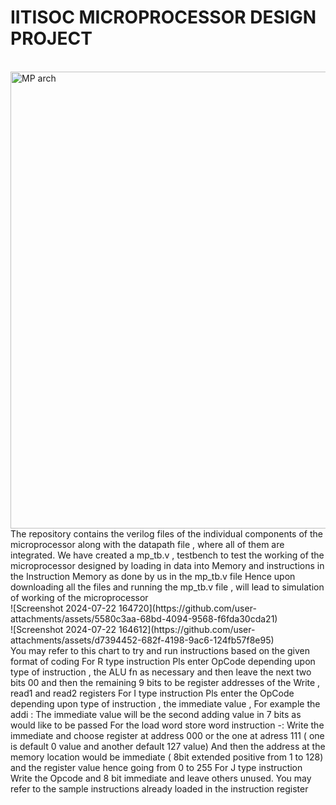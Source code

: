 <h1>IITISOC MICROPROCESSOR DESIGN PROJECT </h1>
<br>
<img width="731" alt="MP arch" src="https://github.com/user-attachments/assets/659e4208-77f9-4a7c-9708-eb4b60867e60">
<br>
The repository contains the verilog files of the individual components of the microprocessor along with the datapath file , where all of them are integrated.
We have created a mp_tb.v , testbench to test the working of the microprocessor designed by loading in data into Memory and instructions in the Instruction Memory as done by us in the mp_tb.v file
Hence upon downloading all the files and running the mp_tb.v file , will lead to simulation of working of the microprocessor 
<br>
![Screenshot 2024-07-22 164720](https://github.com/user-attachments/assets/5580c3aa-68bd-4094-9568-f6fda30cda21)
<br>
![Screenshot 2024-07-22 164612](https://github.com/user-attachments/assets/d7394452-682f-4198-9ac6-124fb57f8e95)
<br>
You may refer to this chart to try and run instructions based on the given format of coding
For R type instruction 
    Pls enter OpCode depending upon type of instruction , the ALU fn as necessary and then leave the next two bits 00 and then the remaining 9 bits to be register          addresses of the Write , read1 and read2 registers
For I type instruction 
    Pls enter the OpCode depending upon type of instruction , the immediate value , 
    For example the addi : The immediate value will be the second adding value in 7 bits as would like to be passed
    For the load word store word instruction -:
    Write the immediate and choose register at address 000 or the one at adress 111 ( one is default 0 value and another default 127 value)
    And then the address at the memory location would be immediate ( 8bit extended positive from 1 to 128) and the register value hence going from 0 to 255
  For J type instruction 
   Write the Opcode and 8 bit immediate and leave others unused.
You may refer to the sample instructions already loaded in the instruction register


